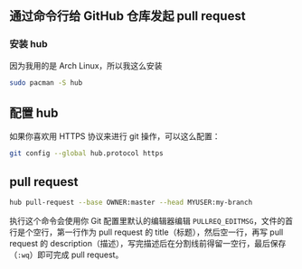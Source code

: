 ## 通过命令行给 GitHub 仓库发起 pull request

### 安装 hub

因为我用的是 Arch Linux，所以我这么安装

```bash
sudo pacman -S hub
```

## 配置 hub

如果你喜欢用 HTTPS 协议来进行 git 操作，可以这么配置：

```bash
git config --global hub.protocol https
```

## pull request

```bash
hub pull-request --base OWNER:master --head MYUSER:my-branch
```

执行这个命令会使用你 Git 配置里默认的编辑器编辑 `PULLREQ_EDITMSG`，文件的首行是个空行，第一行作为 pull request 的 title（标题），然后空一行，再写 pull request 的 description（描述），写完描述后在分割线前得留一空行，最后保存（`:wq`）即可完成 pull request。